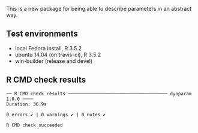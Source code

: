This is a new package for being able to describe parameters in an abstract way.

## Test environments
* local Fedora install, R 3.5.2
* ubuntu 14.04 (on travis-ci), R 3.5.2
* win-builder (release and devel)

## R CMD check results

```
── R CMD check results ───────────────────────────────────── dynparam 1.0.0 ────
Duration: 36.9s

0 errors ✔ | 0 warnings ✔ | 0 notes ✔

R CMD check succeeded
```
